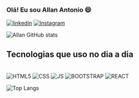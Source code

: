 ### Olá! Eu sou Allan Antonio 😄


[![linkedin](https://img.shields.io/badge/LinkedIn-0077B5?style=for-the-badge&logo=linkedin&logoColor=white)](https://www.linkedin.com/in/allan-ant%C3%B4nio-562aa3262?utm_source=share&utm_campaign=share_via&utm_content=profile&utm_medium=ios_app)
[![Instagram](https://img.shields.io/badge/Instagram-E4405F?style=for-the-badge&logo=instagram&logoColor=white)](https://www.instagram.com/souallanolv?igsh=cTcwODU4ZW9vZGlz&utm_source=qr)

![Allan GitHub stats](https://github-readme-stats.vercel.app/api?username=Allanntonio&show_icons=true&theme=dracula)

## Tecnologias que uso no dia a dia

<div style="display: inline_block"><br/>
<img align="center" alt="HTML5" src="https://img.shields.io/badge/HTML5-E34F26?style=for-the-badge&logo=html5&logoColor=white"/>
<img align="center" alt="CSS" src="https://img.shields.io/badge/CSS3-1572B6?style=for-the-badge&logo=css3&logoColor=white"/>
<img align="center" alt="JS" src="https://img.shields.io/badge/JavaScript-F7DF1E?style=for-the-badge&logo=javascript&logoColor=black"/>
<img align="center" alt="BOOTSTRAP" src="https://img.shields.io/badge/Bootstrap-563D7C?style=for-the-badge&logo=bootstrap&logoColor=white"/>
<img align="center" alt="REACT" src="https://img.shields.io/badge/React-20232A?style=for-the-badge&logo=react&logoColor=61DAFB"/>
</div>

![Top Langs](https://github-readme-stats.vercel.app/api/top-langs/?username=Allanntonio&hide_progress=true)
